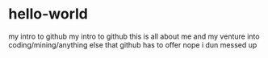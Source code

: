 # hello-world
my intro to github
my intro to github this is all about me and my venture into coding/mining/anything else that github has to offer
nope i dun messed up
